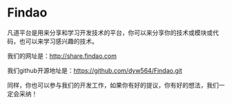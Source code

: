 Findao
======

凡道平台是用来分享和学习开发技术的平台，你可以来分享你的技术或模块或代码，也可以来学习感兴趣的技术。

我们的网址是：http://share.findao.com

我们github开源地址是：https://github.com/dyw564/Findao.git

同样，你也可以参与我们的开发工作，如果你有好的提议，你有好的想法，我们一定会采纳！
